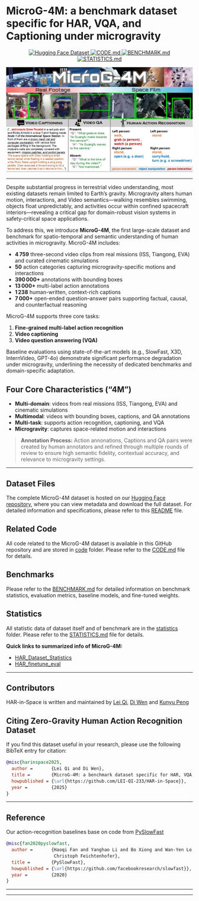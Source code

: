 # MicroG-4M: a benchmark dataset specific for HAR, VQA, and Captioning under microgravity


<p align="center">
  <a href="https://huggingface.co/datasets/LEI-QI-233/MicroG-4M">
    <img src="https://img.shields.io/badge/Hugging%20Face-Dataset-orange?logo=huggingface" alt="Hugging Face Dataset"/>
  </a>
  <a href="./code/CODE.md">
    <img src="https://img.shields.io/badge/GitHub-CODE.md-28C840?logo=github" alt="CODE.md"/>
  </a>
  <a href="./benchmark/BENCHMARK.md">
    <img src="https://img.shields.io/badge/GitHub-BENCHMARK.md-1E90FF?logo=github" alt="BENCHMARK.md"/>
  </a>
  <a href="./statistics/STATISTICS.md">
    <img src="https://img.shields.io/badge/GitHub-STATISTICS.md-violet?logo=github" alt="STATISTICS.md"/>
  </a>
</p>


![](./assets/main_teaser.jpg)

---

Despite substantial progress in terrestrial video understanding, most existing datasets remain limited to Earth’s gravity. Microgravity alters human motion, interactions, and Video semantics—walking resembles swimming, objects float unpredictably, and activities occur within confined spacecraft interiors—revealing a critical gap for domain-robust vision systems in safety-critical space applications.  

To address this, we introduce **MicroG-4M**, the first large-scale dataset and benchmark for spatio-temporal and semantic understanding of human activities in microgravity. MicroG-4M includes:
- **4 759** three-second video clips from real missions (ISS, Tiangong, EVA) and curated cinematic simulations
- **50** action categories capturing microgravity-specific motions and interactions
- **390 000+** annotations with bounding boxes
- **13 000+** multi-label action annotations
- **1 238** human-written, context-rich captions
- **7 000+** open-ended question–answer pairs supporting factual, causal, and counterfactual reasoning


MicroG-4M supports three core tasks:
1. **Fine-grained multi-label action recognition**  
2. **Video captioning**  
3. **Video question answering (VQA)**  

Baseline evaluations using state-of-the-art models (e.g., SlowFast, X3D, InternVideo, GPT-4o) demonstrate significant performance degradation under microgravity, underlining the necessity of dedicated benchmarks and domain-specific adaptation.


## Four Core Characteristics (“4M”)
- **Multi-domain**: videos from real missions (ISS, Tiangong, EVA) and cinematic simulations
- **Multimodal**: videos with bounding boxes, captions, and QA annotations
- **Multi-task**: supports action recognition, captioning, and VQA
- **Microgravity**: captures space-related motion and interactions  

> **Annotation Process:** Action annonations, Captions and QA pairs were created by human annotators and refined through multiple rounds of review to ensure high semantic fidelity, contextual accuracy, and relevance to microgravity settings.

---

## Dataset Files

The complete MicroG-4M dataset is hosted on our [Hugging Face repository](https://huggingface.co/datasets/LEI-QI-233/MicroG-4M), where you can view metadata and download the full dataset. For detailed information and specifications, please refer to this [README](https://huggingface.co/datasets/LEI-QI-233/MicroG-4M/blob/main/README.md) file.

## Related Code

All code related to the MicroG-4M dataset is available in this GitHub repository and are stored in [code](./code/) folder. Please refer to the [CODE.md](./code/CODE.md) file for details.

## Benchmarks

Please refer to the [BENCHMARK.md](./benchmark/BENCHMARK.md) for detailed information on benchmark statistics, evaluation metrics, baseline models, and fine-tuned weights.


## Statistics
All statistic data of dataset itself and of benchmark are in the [statistics](./statistics/) folder. Please refer to the [STATISTICS.md](./statistics/STATISTICS.md) file for details.

**Quick links to summarized info of MicroG-4M:**

- [HAR_Dataset_Statistics](./statistics/dataset_statistics/HAR_Dataset_Statistics.pdf)
- [HAR_finetune_eval](./statistics/benchmark_statistics/HAR_finetune_eval.pdf)

---

## Contributors
HAR-in-Space is written and maintained by [Lei Qi](https://github.com/LEI-QI-233), [Di Wen](https://github.com/Kratos-Wen) and [Kunyu Peng](https://cvhci.iar.kit.edu/people_2123.php)

## Citing Zero-Gravity Human Action Recognition Dataset

If you find this dataset useful in your research, please use the following BibTeX entry for citation:

```BibTeX
@misc{harinspace2025,
  author =       {Lei Qi and Di Wen},
  title =        {MicroG-4M: a benchmark dataset specific for HAR, VQA, and Captioning under microgravity},
  howpublished = {\url{https://github.com/LEI-QI-233/HAR-in-Space}},
  year =         {2025}
}
```

---

## Reference
Our action-recognition baselines base on code from [PySlowFast](https://github.com/facebookresearch/SlowFast)

```BibTeX
@misc{fan2020pyslowfast,
  author =       {Haoqi Fan and Yanghao Li and Bo Xiong and Wan-Yen Lo and
                  Christoph Feichtenhofer},
  title =        {PySlowFast},
  howpublished = {\url{https://github.com/facebookresearch/slowfast}},
  year =         {2020}
}
```

---
---